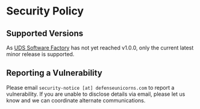 # Security Policy

## Supported Versions

As [UDS Software Factory](https://github.com/defenseunicorns/uds-package-plane) has not yet reached v1.0.0, only the current latest minor release is supported.

## Reporting a Vulnerability

Please email `security-notice [at] defenseunicorns.com` to report a vulnerability. If you are unable to disclose details via email, please let us know and we can coordinate alternate communications.

